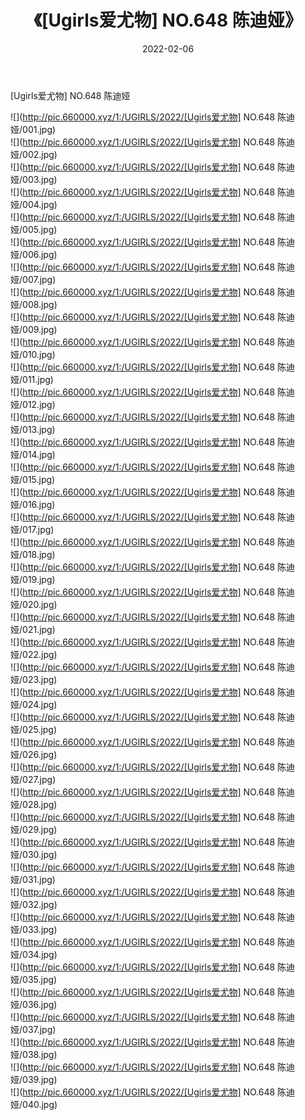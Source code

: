 ﻿---
layout: post
title:  《[Ugirls爱尤物] NO.648 陈迪娅》
date:   2022-02-06
img: http://pic.660000.xyz/1:/UGIRLS/2022/[Ugirls爱尤物] NO.648 陈迪娅/000.jpg
categories: [美女, 清纯, 唯美]
---

[Ugirls爱尤物] NO.648 陈迪娅

 ![](http://pic.660000.xyz/1:/UGIRLS/2022/[Ugirls爱尤物] NO.648 陈迪娅/001.jpg) <br>![](http://pic.660000.xyz/1:/UGIRLS/2022/[Ugirls爱尤物] NO.648 陈迪娅/002.jpg) <br>![](http://pic.660000.xyz/1:/UGIRLS/2022/[Ugirls爱尤物] NO.648 陈迪娅/003.jpg) <br>![](http://pic.660000.xyz/1:/UGIRLS/2022/[Ugirls爱尤物] NO.648 陈迪娅/004.jpg) <br>![](http://pic.660000.xyz/1:/UGIRLS/2022/[Ugirls爱尤物] NO.648 陈迪娅/005.jpg) <br>![](http://pic.660000.xyz/1:/UGIRLS/2022/[Ugirls爱尤物] NO.648 陈迪娅/006.jpg) <br>![](http://pic.660000.xyz/1:/UGIRLS/2022/[Ugirls爱尤物] NO.648 陈迪娅/007.jpg) <br>![](http://pic.660000.xyz/1:/UGIRLS/2022/[Ugirls爱尤物] NO.648 陈迪娅/008.jpg) <br>![](http://pic.660000.xyz/1:/UGIRLS/2022/[Ugirls爱尤物] NO.648 陈迪娅/009.jpg) <br>![](http://pic.660000.xyz/1:/UGIRLS/2022/[Ugirls爱尤物] NO.648 陈迪娅/010.jpg) <br>![](http://pic.660000.xyz/1:/UGIRLS/2022/[Ugirls爱尤物] NO.648 陈迪娅/011.jpg) <br>![](http://pic.660000.xyz/1:/UGIRLS/2022/[Ugirls爱尤物] NO.648 陈迪娅/012.jpg) <br>![](http://pic.660000.xyz/1:/UGIRLS/2022/[Ugirls爱尤物] NO.648 陈迪娅/013.jpg) <br>![](http://pic.660000.xyz/1:/UGIRLS/2022/[Ugirls爱尤物] NO.648 陈迪娅/014.jpg) <br>![](http://pic.660000.xyz/1:/UGIRLS/2022/[Ugirls爱尤物] NO.648 陈迪娅/015.jpg) <br>![](http://pic.660000.xyz/1:/UGIRLS/2022/[Ugirls爱尤物] NO.648 陈迪娅/016.jpg) <br>![](http://pic.660000.xyz/1:/UGIRLS/2022/[Ugirls爱尤物] NO.648 陈迪娅/017.jpg) <br>![](http://pic.660000.xyz/1:/UGIRLS/2022/[Ugirls爱尤物] NO.648 陈迪娅/018.jpg) <br>![](http://pic.660000.xyz/1:/UGIRLS/2022/[Ugirls爱尤物] NO.648 陈迪娅/019.jpg) <br>![](http://pic.660000.xyz/1:/UGIRLS/2022/[Ugirls爱尤物] NO.648 陈迪娅/020.jpg) <br>![](http://pic.660000.xyz/1:/UGIRLS/2022/[Ugirls爱尤物] NO.648 陈迪娅/021.jpg) <br>![](http://pic.660000.xyz/1:/UGIRLS/2022/[Ugirls爱尤物] NO.648 陈迪娅/022.jpg) <br>![](http://pic.660000.xyz/1:/UGIRLS/2022/[Ugirls爱尤物] NO.648 陈迪娅/023.jpg) <br>![](http://pic.660000.xyz/1:/UGIRLS/2022/[Ugirls爱尤物] NO.648 陈迪娅/024.jpg) <br>![](http://pic.660000.xyz/1:/UGIRLS/2022/[Ugirls爱尤物] NO.648 陈迪娅/025.jpg) <br>![](http://pic.660000.xyz/1:/UGIRLS/2022/[Ugirls爱尤物] NO.648 陈迪娅/026.jpg) <br>![](http://pic.660000.xyz/1:/UGIRLS/2022/[Ugirls爱尤物] NO.648 陈迪娅/027.jpg) <br>![](http://pic.660000.xyz/1:/UGIRLS/2022/[Ugirls爱尤物] NO.648 陈迪娅/028.jpg) <br>![](http://pic.660000.xyz/1:/UGIRLS/2022/[Ugirls爱尤物] NO.648 陈迪娅/029.jpg) <br>![](http://pic.660000.xyz/1:/UGIRLS/2022/[Ugirls爱尤物] NO.648 陈迪娅/030.jpg) <br>![](http://pic.660000.xyz/1:/UGIRLS/2022/[Ugirls爱尤物] NO.648 陈迪娅/031.jpg) <br>![](http://pic.660000.xyz/1:/UGIRLS/2022/[Ugirls爱尤物] NO.648 陈迪娅/032.jpg) <br>![](http://pic.660000.xyz/1:/UGIRLS/2022/[Ugirls爱尤物] NO.648 陈迪娅/033.jpg) <br>![](http://pic.660000.xyz/1:/UGIRLS/2022/[Ugirls爱尤物] NO.648 陈迪娅/034.jpg) <br>![](http://pic.660000.xyz/1:/UGIRLS/2022/[Ugirls爱尤物] NO.648 陈迪娅/035.jpg) <br>![](http://pic.660000.xyz/1:/UGIRLS/2022/[Ugirls爱尤物] NO.648 陈迪娅/036.jpg) <br>![](http://pic.660000.xyz/1:/UGIRLS/2022/[Ugirls爱尤物] NO.648 陈迪娅/037.jpg) <br>![](http://pic.660000.xyz/1:/UGIRLS/2022/[Ugirls爱尤物] NO.648 陈迪娅/038.jpg) <br>![](http://pic.660000.xyz/1:/UGIRLS/2022/[Ugirls爱尤物] NO.648 陈迪娅/039.jpg) <br>![](http://pic.660000.xyz/1:/UGIRLS/2022/[Ugirls爱尤物] NO.648 陈迪娅/040.jpg) <br>